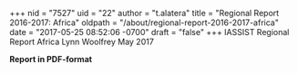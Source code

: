 +++
nid = "7527"
uid = "22"
author = "t.alatera"
title = "Regional Report 2016-2017: Africa"
oldpath = "/about/regional-report-2016-2017-africa"
date = "2017-05-25 08:52:06 -0700"
draft = "false"
+++
IASSIST Regional Report
Africa
Lynn Woolfrey
May 2017

**Report in PDF-format**

﻿
